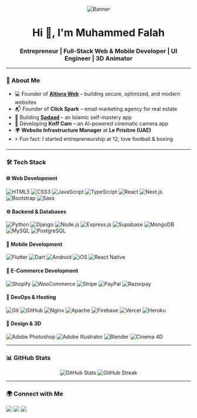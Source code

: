 <!-- Banner Image -->
<p align="center">
  <img src="./banner.jpeg" alt="Banner" />
</p>

<h1 align="center">Hi 👋, I'm Muhammed Falah</h1>
<h3 align="center">Entrepreneur | Full-Stack Web & Mobile Developer | UI Engineer | 3D Animator</h3>

---

### 🚀 About Me
- 💻 Founder of **[Altiora Web](https://www.altiora.in)** – building secure, optimized, and modern websites  
- 📬 Founder of **Click Spark** – email marketing agency for real estate  
- 📱 Building **[Sadaad](#)** – an Islamic self-mastery app  
- 🎥 Developing **Knff Cam** – an AI-powered cinematic camera app  
- 🌍 **Website Infrastructure Manager** at **Le Prisitne (UAE)**  
- ⚡ Fun fact: I started entrepreneurship at 12; love football & boxing  

---

### 🛠️ Tech Stack

#### 🌐 Web Development
![HTML5](https://img.shields.io/badge/HTML5-%23E44D27.svg?style=for-the-badge&logo=html5&logoColor=white)
![CSS3](https://img.shields.io/badge/CSS3-%231572B6.svg?style=for-the-badge&logo=css3&logoColor=white)
![JavaScript](https://img.shields.io/badge/JavaScript-%23F7E017.svg?style=for-the-badge&logo=javascript&logoColor=black)
![TypeScript](https://img.shields.io/badge/TypeScript-%23007ACC.svg?style=for-the-badge&logo=typescript&logoColor=white)
![React](https://img.shields.io/badge/React-%23282C34.svg?style=for-the-badge&logo=react&logoColor=61DAFB)
![Next.js](https://img.shields.io/badge/Next.js-black?style=for-the-badge&logo=next.js&logoColor=white)
![Bootstrap](https://img.shields.io/badge/Bootstrap-%23563D7C.svg?style=for-the-badge&logo=bootstrap&logoColor=white)
![Sass](https://img.shields.io/badge/Sass-%23CC6699.svg?style=for-the-badge&logo=sass&logoColor=white)

#### ⚙️ Backend & Databases
![Python](https://img.shields.io/badge/Python-%233776AB.svg?style=for-the-badge&logo=python&logoColor=white)
![Django](https://img.shields.io/badge/Django-%23092E20.svg?style=for-the-badge&logo=django&logoColor=white)
![Node.js](https://img.shields.io/badge/Node.js-43853D?style=for-the-badge&logo=node.js&logoColor=white)
![Express.js](https://img.shields.io/badge/Express.js-%23404d59.svg?style=for-the-badge&logo=express&logoColor=white)
![Supabase](https://img.shields.io/badge/Supabase-%233FCF8E.svg?style=for-the-badge&logo=supabase&logoColor=white)
![MongoDB](https://img.shields.io/badge/MongoDB-%234ea94b.svg?style=for-the-badge&logo=mongodb&logoColor=white)
![MySQL](https://img.shields.io/badge/MySQL-%2300758F.svg?style=for-the-badge&logo=mysql&logoColor=white)
![PostgreSQL](https://img.shields.io/badge/PostgreSQL-%23336791.svg?style=for-the-badge&logo=postgresql&logoColor=white)

#### 📱 Mobile Development
![Flutter](https://img.shields.io/badge/Flutter-%2302569B.svg?style=for-the-badge&logo=flutter&logoColor=white)
![Dart](https://img.shields.io/badge/Dart-%230175C2.svg?style=for-the-badge&logo=dart&logoColor=white)
![Android](https://img.shields.io/badge/Android-%233DDC84.svg?style=for-the-badge&logo=android&logoColor=white)
![iOS](https://img.shields.io/badge/iOS-%23000000.svg?style=for-the-badge&logo=apple&logoColor=white)
![React Native](https://img.shields.io/badge/React_Native-%23282C34.svg?style=for-the-badge&logo=react&logoColor=61DAFB)

#### 🛒 E-Commerce Development
![Shopify](https://img.shields.io/badge/Shopify-%2312100E.svg?style=for-the-badge&logo=shopify&logoColor=white)
![WooCommerce](https://img.shields.io/badge/WooCommerce-%237F54B3.svg?style=for-the-badge&logo=woocommerce&logoColor=white)
![Stripe](https://img.shields.io/badge/Stripe-%23646CFF.svg?style=for-the-badge&logo=stripe&logoColor=white)
![PayPal](https://img.shields.io/badge/PayPal-%23003087.svg?style=for-the-badge&logo=paypal&logoColor=white)
![Razorpay](https://img.shields.io/badge/Razorpay-%23002056.svg?style=for-the-badge&logo=razorpay&logoColor=white)

#### 🔧 DevOps & Hosting
![Git](https://img.shields.io/badge/Git-%23F1502F.svg?style=for-the-badge&logo=git&logoColor=white)
![GitHub](https://img.shields.io/badge/GitHub-%2312100E.svg?style=for-the-badge&logo=github&logoColor=white)
![Nginx](https://img.shields.io/badge/Nginx-%23009639.svg?style=for-the-badge&logo=nginx&logoColor=white)
![Apache](https://img.shields.io/badge/Apache-%23D42029.svg?style=for-the-badge&logo=apache&logoColor=white)
![Firebase](https://img.shields.io/badge/Firebase-%23FFCA28.svg?style=for-the-badge&logo=firebase&logoColor=black)
![Vercel](https://img.shields.io/badge/Vercel-%23000000.svg?style=for-the-badge&logo=vercel&logoColor=white)
![Heroku](https://img.shields.io/badge/Heroku-%23430098.svg?style=for-the-badge&logo=heroku&logoColor=white)

#### 🎨 Design & 3D
![Adobe Photoshop](https://img.shields.io/badge/Photoshop-%2300C8FF.svg?style=for-the-badge&logo=adobephotoshop&logoColor=white)
![Adobe Illustrator](https://img.shields.io/badge/Illustrator-%23FF9A00.svg?style=for-the-badge&logo=adobeillustrator&logoColor=white)
![Blender](https://img.shields.io/badge/Blender-%23F5792A.svg?style=for-the-badge&logo=blender&logoColor=white)
![Cinema 4D](https://img.shields.io/badge/Cinema4D-%23111.svg?style=for-the-badge&logo=cinema4d&logoColor=blue)

---

### 📊 GitHub Stats
<p align="center">
  <img src="https://github-readme-stats.vercel.app/api?username=muhammedfalahh&show_icons=true&theme=tokyonight" alt="GitHub Stats" />
  <img src="https://github-readme-streak-stats.herokuapp.com/?user=muhammedfalahh&theme=tokyonight" alt="GitHub Streak" />
</p>

---

### 🌍 Connect with Me
<p align="left">
  <a href="https://www.altiora.in" target="_blank"><img src="https://img.shields.io/badge/Website-%2312100E.svg?&style=for-the-badge&logo=google-chrome&logoColor=white" /></a>
  <a href="mailto:muhammedfalah90@gmail.com" target="_blank"><img src="https://img.shields.io/badge/Email-%23EA4335.svg?&style=for-the-badge&logo=gmail&logoColor=white" /></a>
  <a href="https://github.com/muhammedfalahh" target="_blank"><img src="https://img.shields.io/badge/GitHub-%2312100E.svg?&style=for-the-badge&logo=github&logoColor=white" /></a>
</p>

